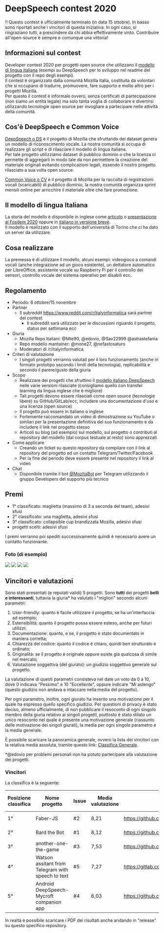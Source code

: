 # DeepSpeech contest 2020

‼️ Questo contest è ufficialmente terminato (in data 15 ottobre). In basso sono riportati anche i vincitori di questa iniziativa.
In ogni caso, si ringraziano *tutti*, a prescindere da chi abbia effettivamente vinto. Contribuire all'open-source è sempre e comunque una vittoria!

## Informazioni sul contest

Developer contest 2020 per progetti open source che utilizzano il [modello di lingua italiana](https://github.com/MozillaItalia/DeepSpeech-Italian-Model) (esempi su DeepSpeech per lo sviluppo nel readme del progetto con il repo degli esempi).  
Il contest è organizzato dalla comunità Mozilla Italia, costituita da volontari che si occupano di tradurre, promuovere, fare supporto e molto altro per i progetti Mozilla.  
Per questo il contest è informale ovvero, senza certificati di partecipazione (non siamo un entità legale) ma solo tanta voglia di collaborare e divertirsi utilizzando tecnologie open source per invogliare a partecipare nelle attività della comunità.

## Cos'è DeepSpeech e Common Voice

[DeepSpeech o DS](https://github.com/mozilla/DeepSpeech) è il progetto di Mozilla che sfruttando dei dataset genera un modello di riconoscimento vocale. La nostra comunità si occupa di realizzare gli script e di rilasciare il modello di lingua italiana.  
Per tale progetto utilizziamo dataset di pubblico dominio o che la licenza ci permette di aggregarli in modo tale da non permettere la creazione del materiale originali evitando complicazioni legali, essendo il nostro progetto rilasciato a sua volta open source.

[Common Voice o CV](https://commonvoice.mozilla.org/it) è il progetto di Mozilla per la raccolta di registrazioni vocali (scaricabili) di pubblico dominio, la nostra comunità organizza sprint mensili online per arricchire il materiale oltre che fare promozione.  

## Il modello di lingua Italiana

La storia del modello è disponibile in inglese come [articolo](https://daniele.tech/2019/12/how-the-italian-deepspeech-model-helped-our-mozilla-italia-community/) o [presentazione al Fosdem 2020](https://archive.fosdem.org/2020/schedule/event/how_to_get_fun_with_teamwork/) oppure in [italiano in versione breve](https://www.miamammausalinux.org/2020/04/mozilla-italia-promuove-il-modello-di-riconoscimento-vocale-in-italiano-per-deepspeech/).  
Il modello è realizzato con il supporto dell'università di Torino che ci ha dato un server da utilizzare.

## Cosa realizzare

La premessa è di utilizzare il modello, alcuni esempi: videogioco a comandi vocali (anche integrazione ad un gioco esistente), un dettatore automatico per LibreOffice, assistente vocale su Raspberry Pi per il controllo dei sensori, controllo vocale del sistema operativo per disabili ecc.

## Regolamento

* Periodo: 6 ottobre/15 novembre
* Partner
  * Il subreddit https://www.reddit.com/r/italyinformatica sarà partner del contest:
     * Il subreddit sarà utilizzato per le discussioni riguardo il progetto, status per settimana ecc
* Giuria
  * Mozilla Reps Italiani: @Mte90, @edovio, @Sav22999 @astrastefania  
  * Repo modello mantainer: @mone27, @nefastosaturo
  * Moderatori di /r/italyinformatica
* Criteri di valutazione
  * I singoli progetti verranno valutati per il loro funzionamento (anche in formato prototipo secondo i limiti della tecnologia), replicabilità e secondo il parere/gusto della giuria
* Scopo
  * Realizzare dei progetti che sfruttino il [modello italiano DeepSpeech](https://github.com/MozillaItalia/DeepSpeech-Italian-Model) nelle varie versioni rilasciate (consigliamo quello con transfer learning da lingua inglese che è migliore)
  * Tali progetti devono essere rilasciati come open source (tecnologie libere) su GitHub/GitLab/ecc, includere una documentazione d'uso e una licenza (open source)
  * Il progetto può essere in italiano o inglese
  * Fortemente raccomandato un video di dimostrazione su YouTube o similari per la presentazione definitiva del suo funzionamento e da includere il link nel progetto stesso
  * Articoli su blog (ad esempio) sul modello, sul progetto o contributi al repository del modello (dal corpus testuale al resto) sono apprezzati
* Come applicare
  * Creando un ticket su questo repository da compilare con il link al repository del progetto ed un contatto Telegram/Twitter/Facebook
  * Per la fine del periodo deve essere presente nel repository il link al video 
* Chat
  * Disponibile tramite il bot [@MozItaBot](https://t.me/mozitabot) per Telegram utilizzando il gruppo Developers del supporto più tecnico

## Premi

  * 1° classificato: maglietta (massimo di 3 a seconda del team), adesivi sfusi
  * 2° classificato: una maglietta, adesivi sfusi
  * 3° classificato: collapsible cup brandizzata Mozilla, adesivi sfusi
  * progetti scelti: adesivi sfusi

I premi verranno poi spediti successivamente quindi è necessario avere un contatto funzionante.

### Foto (di esempio)

![](img/1.jpg)
![](img/2.jpg)
![](img/3.jpg)
![](img/4.jpg)



## Vincitori e valutazioni

Sono stati presentati (e reputati validi) 5 progetti.
Sono **tutti** dei progetti **belli e interessanti**, tuttavia la giuria* ha valutato i "migliori" secondo alcuni parametri:

1. User-friendly: quanto è facile utilizzare il progetto, se ha un'interfaccia ad esempio;
2. Estensibilità: quanto il progetto possa essere esteso, anche per futuri utilizzi;
3. Documentazione: quanto, e se, il progetto è stato documentato in maniera corretta;
4. Chiarezza del codice: quanto il codice è chiaro, quindi ben strutturato e ordinato;
5. Originalità: se il progetto è originale oppure esiste già qualcosa di simile nel
   mercato;
6. Valutazione soggettiva (del giurato): un giudizio soggettivo generale sul progetto.

La valutazione di questi parametri consisteva nel date un voto da 0 a 10, dove 0 indicava "Pessimo" e 10 "Eccellente", oppure indicare "Mi astengo" (questo giudizio non andava a intaccare nella media del progetto).

Per ogni parametro, inoltre, ogni giurato ha inserito una motivazione per il quale ha espresso quello specifico giudizio. Per questioni di privacy è stato deciso, almeno ufficialmente, di non pubblicare il resoconto di ogni singolo membro della giuria relativo ai singoli progetti, piuttosto è stato stilato un unico resoconto nel quale è presente una motivazione generale (riassunto delle motivazione dei singoli giurati), la media per ogni singolo parametro e la media generale.

È possibile scaricare la panoramica generale, ovvero la lista dei vincitori con la relativa media assoluta, tramite questo link: [Classifica Generale](https://drive.google.com/file/d/19UKabwHWWuuYlk7WAJTExZ5j8AzduhMS/view?usp=sharing).



*@edovio per problemi personali non ha potuto partecipare alla valutazione dei progetti.

### Vincitori

La classifica è la seguente:

| Posizione classifica | Nome progetto                                     | Issue | Media valutazione | Link progetto                                            | Link valutazione progetto                                    |
| -------------------- | ------------------------------------------------- | ----- | ----------------- | -------------------------------------------------------- | ------------------------------------------------------------ |
| 1°                   | Faber-JS                                          | #2    | 8,21              | https://github.com/nicosh/faber-js                       | [1° classificato](https://drive.google.com/file/d/1CnsIbxc5GoFur5IsrjTdPB9R0MUXv3Zq/view?usp=sharing) |
| 2°                   | Bard the Bot                                      | #1    | 8,12              | https://github.com/Vincenzo-Petrolo/Bard-the-bot         | [2° classificato](https://drive.google.com/file/d/1Auz7S4AfXNnjDn8PyIYKapEIoJ5-GesC/view?usp=sharing) |
| 3°                   | another-one-the-game                              | #3    | 7,53              | https://github.com/dag7dev/another-one-the-game          | [3° classificato](https://drive.google.com/file/d/1mvMkDy10u65FaLeDRaYjnHYdWQ9LqQWp/view?usp=sharing) |
| 4°                   | Watson assitant from Telegram with speech to text | #5    | 7,27              | https://gitlab.com/_Zaizen_/pecore-elettriche            | [4° classificato](https://drive.google.com/file/d/1XRE2IVRXnK4bFkc5UsAnDKr52hqM4KYx/view?usp=sharing) |
| 5°                   | Android DeepSpeech-Mycroft companion app          | #4    | 6,03              | https://github.com/kamir86/MycroftDeepspeechCompanionApp | [5° classificato](https://drive.google.com/file/d/1FsxccW4Yogyr3idbWC8IiRiVgt_L2cdw/view?usp=sharing) |

In realtà è possibile scaricare i PDF dei risultati anche andando in "release" su questo specifico repository.
